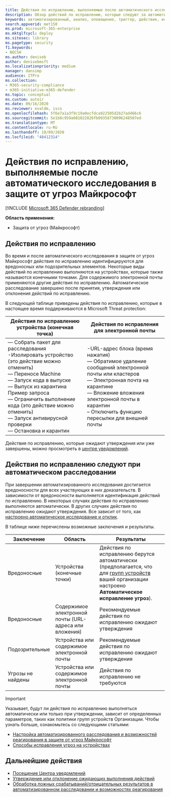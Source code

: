 ```yaml
---
title: Действия по исправлению, выполняемые после автоматического исследования в защите от угроз Майкрософт
description: Обзор действий по исправлению, которые следуют за автоматизированным расследованиям в защите от угроз Майкрософт
keywords: автоматизированный, анализ, оповещение, триггер, действие, исправление
search.appverid: met150
ms.prod: microsoft-365-enterprise
ms.mktglfcycl: deploy
ms.sitesec: library
ms.pagetype: security
f1.keywords:
- NOCSH
ms.author: deniseb
author: denisebmsft
ms.localizationpriority: medium
manager: dansimp
audience: ITPro
ms.collection:
- M365-security-compliance
- m365-initiative-m365-defender
ms.topic: conceptual
ms.custom: autoir
ms.date: 09/16/2020
ms.reviewer: evaldm, isco
ms.openlocfilehash: 5f6e7a1a3f9c19a0ecfdca922505d2b27ad466c6
ms.sourcegitcommit: 5e1b8c959a081022826fb09358730096248507ed
ms.translationtype: MT
ms.contentlocale: ru-RU
ms.lasthandoff: 10/09/2020
ms.locfileid: "48412314"
---
```

# <a name="remediation-actions-following-automated-investigations-in-microsoft-threat-protection"></a>Действия по исправлению, выполняемые после автоматического исследования в защите от угроз Майкрософт

[!INCLUDE [Microsoft 365 Defender rebranding](../includes/microsoft-defender.md)]


**Область применения:**
- Защита от угроз (Майкрософт)


## <a name="remediation-actions"></a>Действия по исправлению

Во время и после автоматического исследования в защите от угроз Майкрософт действия по исправлению идентифицируются для вредоносных или подозрительных элементов. Некоторые виды действий по исправлению выполняются на устройствах, которые также называются конечными точками. Для содержимого электронной почты применяются другие действия по исправлению. Автоматическое расследование завершено после принятия, утверждения или отклонения действий по исправлению.

В следующей таблице приведены действия по исправлению, которые в настоящее время поддерживаются в Microsoft Threat protection: 

|Действия по исправлению устройства (конечная точка)  |Действия по исправления для электронной почты  |
|---------|---------|
|— Собрать пакет для расследования <br/>-Изолировать устройство (это действие можно отменить)<br/>— Переносе Machine <br/>— Запуск кода в выпуске <br/>— Выпуск из карантина <br/>Пример запроса <br/>— Ограничить выполнение кода (это действие можно отменить) <br/>— Запуск антивирусной проверки <br/>— Остановка и карантин      |-URL-адрес блока (время нажатия)<br/>— Обратимое удаление сообщений электронной почты или кластеров<br/>— Электронная почта на карантине<br/>— Вложение вложения электронной почты в карантин<br/>– Отключить функцию пересылки для внешней почты          |

Действия по исправлению, которые ожидают утверждения или уже завершены, можно просмотреть в [центре уведомлений](https://docs.microsoft.com/microsoft-365/security/mtp/mtp-action-center).

## <a name="remediation-actions-follow-automated-investigations"></a>Действия по исправлению следуют при автоматическом расследовании

При завершении автоматизированного исследования достигается вредоносности для всех участвующих в них доказательств. В зависимости от вредоносности выполняется идентификация действий по исправлению. В некоторых случаях действия по исправлению выполняются автоматически. В других случаях действия по исправлению ожидают утверждения. Все зависит от того, как [настроено автоматическое исследование и отклик](mtp-configure-auto-investigation-response.md).

В таблице ниже перечислены возможные заключения и результаты.

|Заключение    |Область    |Результаты|
|------|------|------|
|Вредоносные    |Устройства (конечные точки)    |Действия по исправлению берутся автоматически (предполагается, что для [групп устройств](mtp-configure-auto-investigation-response.md#review-or-change-the-automation-level-for-device-groups) вашей организации настроено **Автоматическое исправление угроз**).|
|Вредоносные    |Содержимое электронной почты (URL-адреса или вложения) | Рекомендуемые действия по исправлению ожидают утверждения|
|Подозрительные    |Устройства или содержимое электронной почты |Рекомендуемые действия по исправлению ожидают утверждения|
|Угрозы не найдены    |Устройства или содержимое электронной почты    |Действия по исправлению не требуются|

> [!IMPORTANT]
> Указывает, будут ли действия по исправлению выполняться автоматически или только при утверждении, зависит от определенных параметров, таких как политики групп устройств Организации. Чтобы узнать больше, ознакомьтесь со следующими статьями:
> - [Настройка автоматизированного расследования и возможностей реагирования в защите от угроз Майкрософт](mtp-configure-auto-investigation-response.md)
> - [Способы исправления угроз на устройствах](https://docs.microsoft.com/windows/security/threat-protection/microsoft-defender-atp/automated-investigations)

## <a name="next-steps"></a>Дальнейшие действия

- [Посещение Центра уведомлений](https://docs.microsoft.com/microsoft-365/security/mtp/mtp-action-center)
- [Утверждение или отклонение ожидающих выполнения действий](https://docs.microsoft.com/microsoft-365/security/mtp/mtp-autoir-actions)
- [Обработка ложных срабатываний/отрицательных результатов в автоматизированном расследовании и возможностях реагирования](mtp-autoir-report-false-positives-negatives.md)
